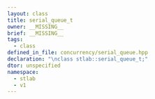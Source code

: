 ```yaml
---
layout: class
title: serial_queue_t
owner: __MISSING__
brief: __MISSING__
tags:
  - class
defined_in_file: concurrency/serial_queue.hpp
declaration: "\nclass stlab::serial_queue_t;"
dtor: unspecified
namespace:
  - stlab
  - v1
---
```

